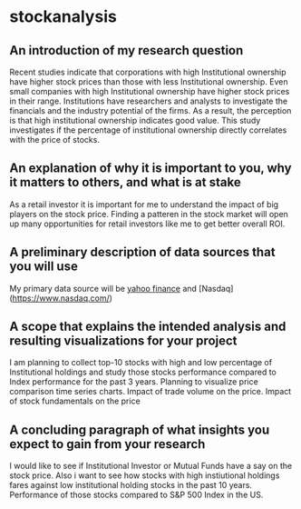 # stockanalysis
## An introduction of my research question
Recent studies indicate that corporations with high Institutional ownership have higher stock prices than those with less Institutional ownership. Even small companies with high Institutional ownership have higher stock prices in their range. Institutions have researchers and analysts to investigate the financials and the industry potential of the firms. As a result, the perception is that high institutional ownership indicates good value. This study investigates if the percentage of institutional ownership directly correlates with the price of stocks.

## An explanation of why it is important to you, why it matters to others, and what is at stake
As a retail investor it is important for me to understand the impact of big players on the stock price. Finding a patteren in the stock market will open up many opportunities for retail investors like me to get better overall ROI.

## A preliminary description of data sources that you will use
My primary data source will be [yahoo finance](https://finance.yahoo.com) and [Nasdaq] (https://www.nasdaq.com/)

## A scope that explains the intended analysis and resulting visualizations for your project
I am planning to collect top-10 stocks with high and low percentage of Institutional holdings and study those stocks performance compared to Index performance for the past 3 years. Planning to visualize price comparison  time series charts. Impact of trade volume on the price. Impact of stock fundamentals on the price

## A concluding paragraph of what insights you expect to gain from your research
I would like to see if Institutional Investor or Mutual Funds have a say on the stock price. Also i want to see how stocks with high instiutional holdings  fares against low institutional holding stocks in the past 10 years. Performance of those stocks compared to S&P 500 Index in the US.
